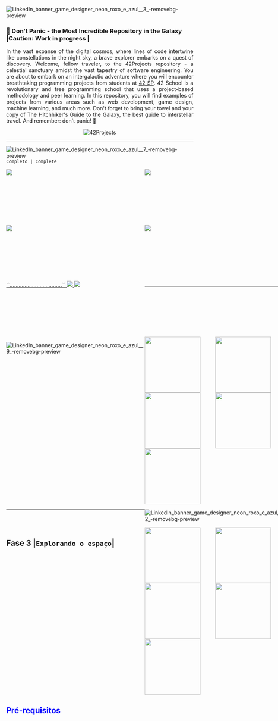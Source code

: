 ![LinkedIn_banner_game_designer_neon_roxo_e_azul__3_-removebg-preview](https://github.com/caoslourenco/42Projects/assets/18141491/a6bd5ba2-4371-4e55-8b7d-d7fb4569865a)

### 🌌 Don't Panic - the Most Incredible Repository in the Galaxy |Caution: Work in progress | 



<div style="text-align: justify;">

In the vast expanse of the digital cosmos, where lines of code intertwine like constellations in the night sky, a brave explorer embarks on a quest of discovery. Welcome, fellow traveler, to the 42Projects repository - a celestial sanctuary amidst the vast tapestry of software engineering. You are about to embark on an intergalactic adventure where you will encounter breathtaking programming projects from students at [42 SP](https://www.42sp.org.br/). 42 School is a revolutionary and free programming school that uses a project-based methodology and peer learning. In this repository, you will find examples of projects from various areas such as web development, game design, machine learning, and much more. Don't forget to bring your towel and your copy of The Hitchhiker's Guide to the Galaxy, the best guide to interstellar travel. And remember: don't panic! 🚀

<div align="center">
  <img src="https://user-images.githubusercontent.com/18141491/211854913-bf188958-765a-4e3f-a371-8b50d4f60357.png" alt="42Projects">
</div>

</div>

***
![LinkedIn_banner_game_designer_neon_roxo_e_azul__7_-removebg-preview](https://github.com/caoslourenco/42Projects/assets/18141491/89c7a641-7f32-4f5a-8cca-337f4eda38ff)
``Completo | Complete``

 
<div style="display: grid; grid-template-columns: repeat(2, 1fr); grid-template-rows: repeat(3, 150px);">
    <a href="https://github.com/CamillaLourenco/Libft">
        <img src="https://user-images.githubusercontent.com/18141491/213202373-98082fd7-6345-4cb7-8d93-62edeef9f4f3.png" class="img-small">
    </a>
    <a href="https://github.com/CamillaLourenco/Gnl">
        <img src="https://user-images.githubusercontent.com/18141491/212504039-c9b3a020-2fb2-4b69-ade1-06824e849583.png" class="img-small">
    </a>
    <a href="https://github.com/CamillaLourenco/Ft_printf">
        <img src="https://user-images.githubusercontent.com/18141491/212504189-56fcbae1-1c65-4f30-abf7-da0f0e9cd081.png" class="img-small">
    </a>
    <a href="https://github.com/CamillaLourenco/BornToBeRoot">
        <img src="https://user-images.githubusercontent.com/18141491/212504264-b05aba78-5907-4082-afd6-38e5359895f6.png" class="img-small">
                <div>
                                 ``...................................``
    </a>
    <a href="https://github.com/CamillaLourenco/Fractol">
        <img src="https://user-images.githubusercontent.com/18141491/212504341-1ab0247c-b097-4e6d-8dfd-f11c40447b62.png" class="img-small">
    </a>
    <a href="https://github.com/CamillaLourenco/Pipex">
        <img src="https://user-images.githubusercontent.com/18141491/212504370-03c9f065-dc90-4b55-9605-d8f73f4b3720.png" class="img-small">
    </a>
</div>
  
***
![LinkedIn_banner_game_designer_neon_roxo_e_azul__9_-removebg-preview](https://github.com/caoslourenco/42Projects/assets/18141491/c0495e54-5bee-405c-8002-2b8d05058657)

<div style="display: grid; grid-template-columns: repeat(2, 1fr); grid-template-rows: repeat(3, 150px);">
    <a href="https://github.com/CamillaLourenco/Push_swap">
        <img src="https://user-images.githubusercontent.com/18141491/213192271-8ef6cde7-4b00-4f05-aebc-24316cdfac62.png"  style="width:150px; height:150px;">
    </a>
    <a href="https://github.com/caoslourenco/Minishell">
        <img src="https://github.com/caoslourenco/42Projects/assets/18141491/3eb4f909-e09e-4881-bfca-37f88a29cd8f" style="width:150px; height:150px; style="width:50px; height:50px;">
    </a>
    <a href="https://github.com/caoslourenco/Philosophers42">
        <img src="https://github.com/caoslourenco/42Projects/assets/18141491/0cf16450-fe54-454b-83b2-aa991f3b92ae"  style="width:150px; height:150px; style="width:50px; height:50px; style="width:50px; height:50px;">
    </a>
    <a href="https://github.com/caoslourenco/Net_practice42">
        <img src="https://github.com/caoslourenco/42Projects/assets/18141491/1f47eda0-406f-4b0f-b65c-b800f7a60125"  style="width:150px; height:150px;">
    </a>
    <a href="https://github.com/caoslourenco/Cub3d42">
        <img src="https://user-images.githubusercontent.com/18141491/213192693-f77b0f34-bd80-46cd-9f3d-6ebc21efd16d.png"  style="width:150px; height:150px;">
    </a>
</div>

***

![LinkedIn_banner_game_designer_neon_roxo_e_azul__12_-removebg-preview](https://github.com/caoslourenco/42Projects/assets/18141491/5af393c5-6e9b-45af-8683-d4eddcc8ba7f)

## Fase 3 |``Explorando o espaço``|

 <div style="display: grid; grid-template-columns: repeat(2, 1fr); grid-template-rows: repeat(3, 150px);">
    <a href="https://github.com/caoslourenco/Cpp42">
        <img src="https://user-images.githubusercontent.com/18141491/213196688-ef2831ad-d50d-4107-8ab2-69987468e460.png" style="width:150px; height:150px;">
    </a>
    <a href="https://github.com/CamillaLourenco/42Projects/tree/main/count">
        <img src="https://user-images.githubusercontent.com/18141491/213196780-1752faa0-3fd7-4cf8-bd58-3176cce9b082.png" style="width:150px; height:150px;">
    </a>
    <a href="https://github.com/caoslourenco/Inception42">
        <img src="https://user-images.githubusercontent.com/18141491/213196884-8813aa1a-7c4e-4ad6-b770-1e707d854e5c.png"  style="width:150px; height:150px;">
    </a>
    <a href="https://github.com/caoslourenco/Webserv42">
        <img src="https://user-images.githubusercontent.com/18141491/213196935-100a4ecd-109c-4405-a431-c8632ec8e544.png"  style="width:150px; height:150px;">
    </a>
    <a href="https://github.com/caoslourenco/Transcendence42">
        <img src="https://user-images.githubusercontent.com/18141491/213197064-bd602313-f363-432d-8852-c552d6db0a48.png"  style="width:150px; height:150px;">
    </a>
</div>
 

 <h2> <font color="blue">Pré-requisitos</font> </h2>




